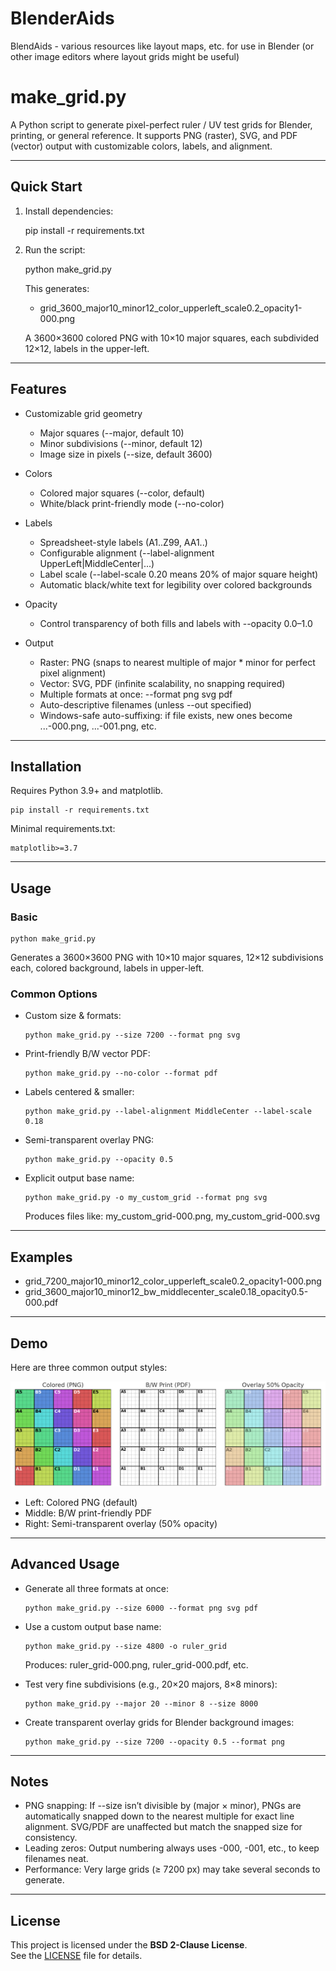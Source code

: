 # BlenderAids
BlendAids - various resources like layout maps, etc. for use in Blender (or other image editors where layout grids might be useful)

# make_grid.py

A Python script to generate pixel-perfect ruler / UV test grids for Blender, printing, or general reference.
It supports PNG (raster), SVG, and PDF (vector) output with customizable colors, labels, and alignment.

---

## Quick Start

1. Install dependencies:

    pip install -r requirements.txt

2. Run the script:

    python make_grid.py

   This generates:
   - grid_3600_major10_minor12_color_upperleft_scale0.2_opacity1-000.png

   A 3600×3600 colored PNG with 10×10 major squares, each subdivided 12×12, labels in the upper-left.

---

## Features

- Customizable grid geometry
  - Major squares (--major, default 10)
  - Minor subdivisions (--minor, default 12)
  - Image size in pixels (--size, default 3600)

- Colors
  - Colored major squares (--color, default)
  - White/black print-friendly mode (--no-color)

- Labels
  - Spreadsheet-style labels (A1..Z99, AA1..)
  - Configurable alignment (--label-alignment UpperLeft|MiddleCenter|...)
  - Label scale (--label-scale 0.20 means 20% of major square height)
  - Automatic black/white text for legibility over colored backgrounds

- Opacity
  - Control transparency of both fills and labels with --opacity 0.0–1.0

- Output
  - Raster: PNG (snaps to nearest multiple of major * minor for perfect pixel alignment)
  - Vector: SVG, PDF (infinite scalability, no snapping required)
  - Multiple formats at once: --format png svg pdf
  - Auto-descriptive filenames (unless --out specified)
  - Windows-safe auto-suffixing: if file exists, new ones become ...-000.png, ...-001.png, etc.

---

## Installation

Requires Python 3.9+ and matplotlib.

    pip install -r requirements.txt

Minimal requirements.txt:

    matplotlib>=3.7

---

## Usage

### Basic

    python make_grid.py

Generates a 3600×3600 PNG with 10×10 major squares, 12×12 subdivisions each, colored background, labels in upper-left.

### Common Options

- Custom size & formats:

      python make_grid.py --size 7200 --format png svg

- Print-friendly B/W vector PDF:

      python make_grid.py --no-color --format pdf

- Labels centered & smaller:

      python make_grid.py --label-alignment MiddleCenter --label-scale 0.18

- Semi-transparent overlay PNG:

      python make_grid.py --opacity 0.5

- Explicit output base name:

      python make_grid.py -o my_custom_grid --format png svg

  Produces files like: my_custom_grid-000.png, my_custom_grid-000.svg

---

## Examples

- grid_7200_major10_minor12_color_upperleft_scale0.2_opacity1-000.png
- grid_3600_major10_minor12_bw_middlecenter_scale0.18_opacity0.5-000.pdf

---

## Demo

Here are three common output styles:

![Demo Grids](https://github.com/lynnewu/BlenderAids/raw/main/make_grid_demo_fixed.png)

- Left: Colored PNG (default)
- Middle: B/W print-friendly PDF
- Right: Semi-transparent overlay (50% opacity)

---

## Advanced Usage

- Generate all three formats at once:

      python make_grid.py --size 6000 --format png svg pdf

- Use a custom output base name:

      python make_grid.py --size 4800 -o ruler_grid

  Produces: ruler_grid-000.png, ruler_grid-000.pdf, etc.

- Test very fine subdivisions (e.g., 20×20 majors, 8×8 minors):

      python make_grid.py --major 20 --minor 8 --size 8000

- Create transparent overlay grids for Blender background images:

      python make_grid.py --size 7200 --opacity 0.5 --format png

---

## Notes

- PNG snapping: If --size isn’t divisible by (major × minor), PNGs are automatically snapped down to the nearest multiple for exact line alignment. SVG/PDF are unaffected but match the snapped size for consistency.
- Leading zeros: Output numbering always uses -000, -001, etc., to keep filenames neat.
- Performance: Very large grids (≥ 7200 px) may take several seconds to generate.

---

## License

This project is licensed under the **BSD 2-Clause License**.  
See the [LICENSE](https://github.com/lynnewu/BlenderAids/blob/main/LICENSE) file for details.
